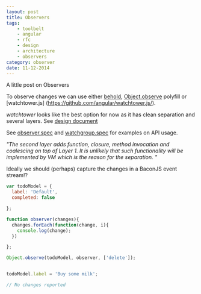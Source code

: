 ```yaml
---
layout: post
title: Observers
tags:
    - toolbelt
    - angular
    - rfc
    - design
    - architecture
    - observers
category: observer
date: 11-12-2014
---
```


A little post on Observers

To observe changes we can use either [behold](https://www.npmjs.org/package/behold),  [Object.observe](https://github.com/Polymer/observe-js) polyfill or [watchtower.js] (https://github.com/angular/watchtower.js/).

*watchtower* looks like the best option for now as it has clean separation and several layers.
See [design document](https://docs.google.com/document/d/10W46qDNO8Dl0Uye3QX0oUDPYAwaPl0qNy73TVLjd1WI/edit#)

See [observer.spec](https://github.com/angular/watchtower.js/blob/master/test/observer.spec.js) and [watchgroup.spec](https://github.com/angular/watchtower.js/blob/master/test/watchgroup.spec.js) for examples on API usage.

<cite>
"The second layer adds function, closure, method invocation and coalescing on top of Layer 1. It is unlikely that such functionality will be implemented by VM which is the reason for the separation. "
</cite>

Ideally we should (perhaps) capture the changes in a BaconJS event stream!?

```js
var todoModel = {
  label: 'Default',
  completed: false

};

function observer(changes){
  changes.forEach(function(change, i){
    console.log(change);
  })

};

Object.observe(todoModel, observer, ['delete']);


todoModel.label = 'Buy some milk';

// No changes reported
```
